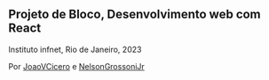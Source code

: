 ## Projeto de Bloco, Desenvolvimento web com React
Instituto infnet, Rio de Janeiro, 2023

Por [JoaoVCicero](https://github.com/jvcmtr) e [NelsonGrossoniJr](https://github.com/NelsonGrossoniJr/NelsonGrossoniJr)
